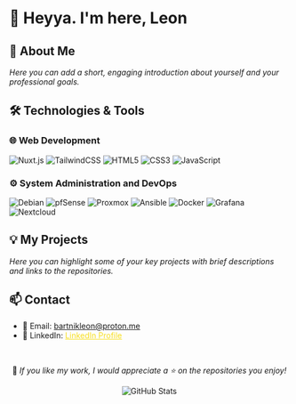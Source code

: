 # 👋 Heyya. I'm here, Leon

## 🌟 About Me
*Here you can add a short, engaging introduction about yourself and your professional goals.*

## 🛠️ Technologies & Tools
### 🌐 Web Development
![Nuxt.js](https://img.shields.io/badge/Nuxt.js-000000?style=for-the-badge&logo=nuxt.js&logoColor=F7DF1E)
![TailwindCSS](https://img.shields.io/badge/Tailwind_CSS-000000?style=for-the-badge&logo=tailwind-css&logoColor=F7DF1E)
![HTML5](https://img.shields.io/badge/HTML5-000000?style=for-the-badge&logo=html5&logoColor=F7DF1E)
![CSS3](https://img.shields.io/badge/CSS3-000000?style=for-the-badge&logo=css3&logoColor=F7DF1E)
![JavaScript](https://img.shields.io/badge/JavaScript-000000?style=for-the-badge&logo=javascript&logoColor=F7DF1E)

### ⚙️ System Administration and DevOps
![Debian](https://img.shields.io/badge/Debian-000000?style=for-the-badge&logo=debian&logoColor=F7DF1E)
![pfSense](https://img.shields.io/badge/pfSense-000000?style=for-the-badge&logoColor=F7DF1E)
![Proxmox](https://img.shields.io/badge/Proxmox-000000?style=for-the-badge&logo=proxmox&logoColor=F7DF1E)
![Ansible](https://img.shields.io/badge/Ansible-000000?style=for-the-badge&logo=ansible&logoColor=F7DF1E)
![Docker](https://img.shields.io/badge/Docker-000000?style=for-the-badge&logo=docker&logoColor=F7DF1E)
![Grafana](https://img.shields.io/badge/Grafana-000000?style=for-the-badge&logo=grafana&logoColor=F7DF1E)
![Nextcloud](https://img.shields.io/badge/Nextcloud-000000?style=for-the-badge&logo=nextcloud&logoColor=F7DF1E)

## 💡 My Projects
*Here you can highlight some of your key projects with brief descriptions and links to the repositories.*

## 📫 Contact
- 📧 Email: <a href="mailto:bartnikleon@proton.me" style="color: F7DF1E">bartnikleon@proton.me</a>
- 🔗 LinkedIn: <a href="#" style="color: F7DF1E">LinkedIn Profile</a>

<br/>

<div align="center">

🌟 *If you like my work, I would appreciate a ⭐ on the repositories you enjoy!*

  <img src="https://github-readme-stats.vercel.app/api?username=L50N&include_all_commits=true&count_private=true&show_icons=true&line_height=20&title_color=F7DF1E&icon_color=F7DF1E&text_color=F7DF1E&bg_color=0D1117" alt="GitHub Stats"/>

</div>
